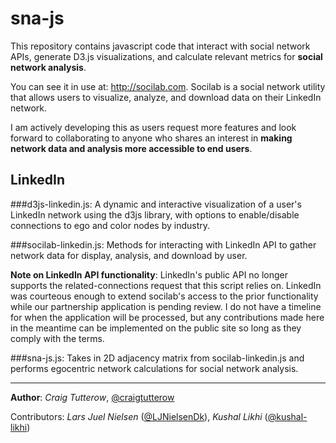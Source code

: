 sna-js
======

This repository contains javascript code that interact with social network APIs, generate D3.js visualizations, and calculate relevant metrics for **social network analysis**. 

You can see it in use at: http://socilab.com. Socilab is a social network utility that allows users to visualize, analyze, and download data on their LinkedIn network.

I am actively developing this as users request more features and look forward to collaborating to anyone who shares an interest in **making network data and analysis more accessible to end users**.

LinkedIn
------
###d3js-linkedin.js:
A dynamic and interactive visualization of a user's LinkedIn network using the d3js library, with options to enable/disable connections to ego and color nodes by industry.

###socilab-linkedin.js:
Methods for interacting with LinkedIn API to gather network data for display, analysis, and download by user.

**Note on LinkedIn API functionality**: LinkedIn's public API no longer supports the related-connections request that this script relies on. LinkedIn was courteous enough to extend socilab's access to the prior functionality while our partnership application is pending review. I do not have a timeline for when the application will be processed, but any contributions made here in the meantime can be implemented on the public site so long as they comply with the terms.

###sna-js.js:
Takes in 2D adjacency matrix from socilab-linkedin.js and performs egocentric network calculations for social network analysis.

----
**Author**: *Craig Tutterow*, [@craigtutterow](https://github.com/craigtutterow)

Contributors: *Lars Juel Nielsen* ([@LJNielsenDk](https://github.com/LJNielsenDk)), *Kushal Likhi* ([@kushal-likhi](https://github.com/kushal-likhi)) 
